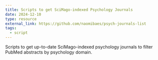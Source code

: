 ```yaml
---
title: Scripts to get SciMago-indexed Psychology Journals
date: 2024-12-10
type: resource
external_link: https://github.com/naomibaes/psych-journals-list
tags:
  - script 
---
```


Scripts to get up-to-date SciMago-indexed psychology journals to filter PubMed abstracts by psychology domain.

<!--more-->

